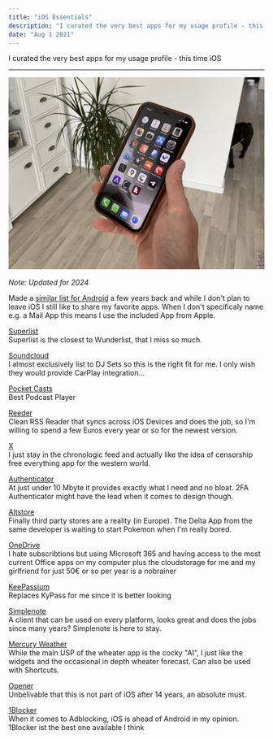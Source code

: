 ```yaml
---
title: "iOS Essentials"
description: "I curated the very best apps for my usage profile - this time iOS"
date: "Aug 1 2021"
---
```

I curated the very best apps for my usage profile - this time iOS

---

![](./20210801_154707299_iOS.jpg)

*Note: Updated for 2024*

Made a [similar list for Android](https://robertkrau.se/blog/android-essentials/) a few years back and while I don't plan to leave iOS I still like to share my favorite apps. When I don't specificaly name e.g. a Mail App this means I use the included App from Apple.

[Superlist](https://apps.apple.com/us/app/superlist/id1547585270)\
Superlist is the closest to Wunderlist, that I miss so much.

[Soundcloud](https://apps.apple.com/us/app/soundcloud-musik-songs/id336353151)\
I almost exclusively list to DJ Sets so this is the right fit for me. I only wish they would provide CarPlay integration...

[Pocket Casts](https://apps.apple.com/de/app/pocket-casts-podcast-player/id414834813)\
Best Podcast Player

[Reeder](https://apps.apple.com/us/app/reeder-5/id1529445840)\
Clean RSS Reader that syncs across iOS Devices and does the job, so I'm willing to spend a few Euros every year or so for the newest version.

[X](https://apps.apple.com/us/app/x/id333903271)\
I just stay in the chronologic feed and actually like the idea of censorship free everything app for the western world.

[Authenticator](https://apps.apple.com/us/app/authenticator/id766157276)\
At just under 10 Mbyte it provides exactly what I need and no bloat. 2FA Authenticator might have the lead when it comes to design though.

[Altstore](https://altstore.io/)\
Finally third party stores are a reality (in Europe). The Delta App from the same developer is waiting to start Pokemon when I'm really bored.

[OneDrive](https://apps.apple.com/us/app/microsoft-onedrive/id477537958)\
I hate subscribtions but using Microsoft 365 and having access to the most current Office apps on my computer plus the cloudstorage for me and my girlfriend for just 50€ or so per year is a nobrainer

[KeePassium ](https://apps.apple.com/us/app/keepassium-keepass-passwords/id1435127111)\
Replaces KyPass for me since it is better looking

[Simplenote](https://apps.apple.com/us/app/simplenote/id289429962)\
A client that can be used on every platform, looks great and does the jobs since many years? Simplenote is here to stay.

[Mercury Weather](https://apps.apple.com/us/app/mercury-weather/id1621800675)\
While the main USP of the wheater app is the cocky "AI", I just like the widgets and the occasional in depth wheater forecast. Can also be used with Shortcuts.

[Opener](https://apps.apple.com/us/app/opener-open-links-in-apps/id989565871)\
Unbelivable that this is not part of iOS after 14 years, an absolute must.

[1Blocker](https://apps.apple.com/us/app/1blocker-ad-blocker/id1365531024)\
When it comes to Adblocking, iOS is ahead of Android in my opinion. 1Blocker ist the best one available I think